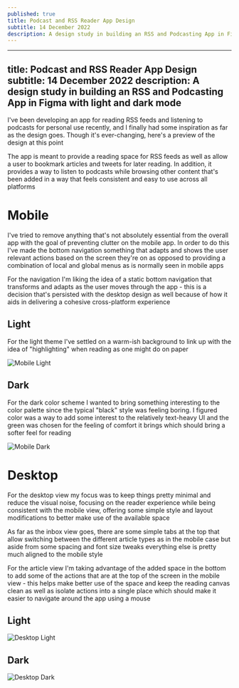 ```yaml
---
published: true
title: Podcast and RSS Reader App Design
subtitle: 14 December 2022
description: A design study in building an RSS and Podcasting App in Figma with light and dark mode
---
```


---
title: Podcast and RSS Reader App Design
subtitle: 14 December 2022
description: A design study in building an RSS and Podcasting App in Figma with light and dark mode
---

I've been developing an app for reading RSS feeds and listening to podcasts for personal use recently, and I finally had some inspiration as far as the design goes. Though it's ever-changing, here's a preview of the design at this point

The app is meant to provide a reading space for RSS feeds as well as allow a user to bookmark articles and tweets for later reading. In addition, it provides a way to listen to podcasts while browsing other content that's been added in a way that feels consistent and easy to use across all platforms

# Mobile

I've tried to remove anything that's not absolutely essential from the overall app with the goal of preventing clutter on the mobile app. In order to do this I've made the bottom navigation something that adapts and shows the user relevant actions based on the screen they're on as opposed to providing a combination of local and global menus as is normally seen in mobile apps

For the navigation I'm liking the idea of a static bottom navigation that transforms and adapts as the user moves through the app - this is a decision that's persisted with the desktop design as well because of how it aids in delivering a cohesive cross-platform experience

## Light

For the light theme I've settled on a warm-ish background to link up with the idea of "highlighting" when reading as one might do on paper

![Mobile Light](/content/blog/2022/14-12/mobile-light.png)

## Dark

For the dark color scheme I wanted to bring something interesting to the color palette since the typical "black" style was feeling boring. I figured color was a way to add some interest to the relatively text-heavy UI and the green was chosen for the feeling of comfort it brings which should bring a softer feel for reading

![Mobile Dark](/content/blog/2022/14-12/mobile-dark.png)

# Desktop

For the desktop view my focus was to keep things pretty minimal and reduce the visual noise, focusing on the reader experience while being consistent with the mobile view, offering some simple style and layout modifications to better make use of the available space

As far as the inbox view goes, there are some simple tabs at the top that allow switching between the different article types as in the mobile case but aside from some spacing and font size tweaks everything else is pretty much aligned to the mobile style

For the article view I'm taking advantage of the added space in the bottom to add some of the actions that are at the top of the screen in the mobile view - this helps make better use of the space and keep the reading canvas clean as well as isolate actions into a single place which should make it easier to navigate around the app using a mouse

## Light

![Desktop Light](/content/blog/2022/14-12/desktop-light.png)

## Dark

![Desktop Dark](/content/blog/2022/14-12/desktop-dark.png)
